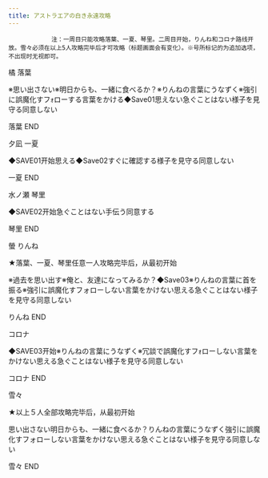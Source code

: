 ```yaml
---
title: アストラエアの白き永遠攻略
---
```


                注：一周目只能攻略落葉、一夏、琴里。二周目开始，りんね和コロナ路线开放。雪々必须在以上5人攻略完毕后才可攻略（标题画面会有变化）。※号所标记的为追加选项，不出现时无视即可。

橘 落葉

※思い出さない※明日からも、一緒に食べるか？※りんねの言葉にうなずく※強引に誤魔化すフｫローする言葉をかける◆Save01思えない急ぐことはない様子を見守る同意しない

落葉 END

夕凪 一夏

◆SAVE01开始思える◆Save02すぐに確認する様子を見守る同意しない

一夏 END

水ノ瀬 琴里

◆SAVE02开始急ぐことはない手伝う同意する

琴里 END

螢 りんね

★落葉、一夏、琴里任意一人攻略完毕后，从最初开始

※過去を思い出す※俺と、友達になってみるか？◆Save03※りんねの言葉に首を振る※強引に誤魔化すフォローしない言葉をかけない思える急ぐことはない様子を見守る同意しない

りんね END

コロナ

◆SAVE03开始※りんねの言葉にうなずく※冗談で誤魔化すフｫローしない言葉をかけない思える急ぐことはない様子を見守る同意しない

コロナ END

雪々

★以上５人全部攻略完毕后，从最初开始

思い出さない明日からも、一緒に食べるか？りんねの言葉にうなずく強引に誤魔化すフォローしない言葉をかけない思える急ぐことはない様子を見守る同意しない

雪々 END
              
